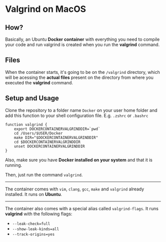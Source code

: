 # Valgrind on MacOS

## How?
Basically, an Ubuntu **Docker container** with everything you need to compile your code and run valgrind is created when you run the **valgrind** command.

## Files

When the container starts, it's going to be on the `/valgrind` directory, which will be acessing the **actual files** present on the directory from where you executed the **valgrind** command.

## Setup and Usage
Clone the repository to a folder name `Docker` on your user home folder and add this function to your shell configuration file. E.g. `.zshrc` or `.bashrc`
```
function valgrind {
	export DOCKERCONTAINERVALGRINDDIR=`pwd`
	cd /Users/$USER/Docker
	make DIR="$DOCKERCONTAINERVALGRINDDIR"
	cd $DOCKERCONTAINERVALGRINDDIR
	unset DOCKERCONTAINERVALGRINDDIR
}
```

Also, make sure you have **Docker installed on your system** and that it is running.

Then, just run the command `valgrind`.

---

The container comes with `vim`, `clang`, `gcc`, `make` and `valgrind` already installed.
It runs on **Ubuntu**.

---

The container also comes with a special alias called `valgrind-flags`. It runs **valgrind** with the following flags:
* `--leak-check=full`
* `--show-leak-kinds=all`
* `--track-origins=yes`
